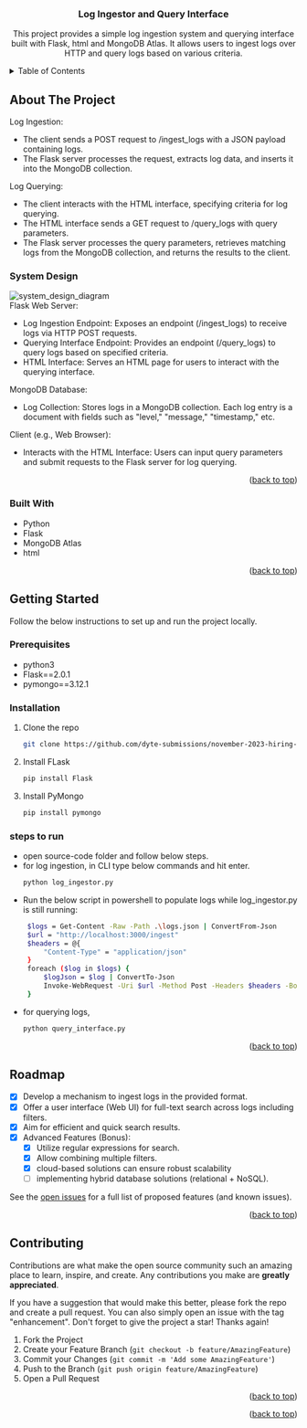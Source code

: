 <!-- Improved compatibility of back to top link: See: https://github.com/othneildrew/Best-README-Template/pull/73 -->
<a name="readme-top"></a>

<!-- PROJECT LOGO -->
<br />

<h3 align="center">Log Ingestor and Query Interface</h3>

  <p align="center">
    This project provides a simple log ingestion system and querying interface built with Flask, html and MongoDB Atlas. It allows users to ingest logs over HTTP and query logs based on various criteria.
    <br />
  </p>
</div>



<!-- TABLE OF CONTENTS -->
<details>
  <summary>Table of Contents</summary>
  <ol>
    <li>
      <a href="#about-the-project">About The Project</a>
      <ul>
        <li><a href="#system-design">System Design</a></li>
        <li><a href="#built-with">Built With</a></li>
      </ul>
    </li>
    <li>
      <a href="#getting-started">Getting Started</a>
      <ul>
        <li><a href="#prerequisites">Prerequisites</a></li>
        <li><a href="#installation">Installation</a></li>
      </ul>
    </li>
    <li><a href="#roadmap">Roadmap</a></li>
    <li><a href="#contributing">Contributing</a></li>
  </ol>
</details>



<!-- ABOUT THE PROJECT -->
## About The Project
Log Ingestion:
* The client sends a POST request to /ingest_logs with a JSON payload containing logs.
* The Flask server processes the request, extracts log data, and inserts it into the MongoDB collection.
  
Log Querying:
* The client interacts with the HTML interface, specifying criteria for log querying.
* The HTML interface sends a GET request to /query_logs with query parameters.
* The Flask server processes the query parameters, retrieves matching logs from the MongoDB collection, and returns the results to the client.
### System Design
![system_design_diagram](https://github.com/dyte-submissions/november-2023-hiring-Ramya-talatam/assets/108510824/601b0a80-1921-41ff-91c1-113310196ff1)
<br/>
Flask Web Server:
* Log Ingestion Endpoint: Exposes an endpoint (/ingest_logs) to receive logs via HTTP POST requests.
* Querying Interface Endpoint: Provides an endpoint (/query_logs) to query logs based on specified criteria.
* HTML Interface: Serves an HTML page for users to interact with the querying interface.

MongoDB Database:
* Log Collection: Stores logs in a MongoDB collection. Each log entry is a document with fields such as "level," "message," "timestamp," etc.

Client (e.g., Web Browser):
* Interacts with the HTML Interface: Users can input query parameters and submit requests to the Flask server for log querying.


<p align="right">(<a href="#readme-top">back to top</a>)</p>

### Built With

* Python
* Flask
* MongoDB Atlas
* html

<p align="right">(<a href="#readme-top">back to top</a>)</p>



<!-- GETTING STARTED -->
## Getting Started
Follow the below instructions to set up and run the project locally.

### Prerequisites

* python3
* Flask==2.0.1
* pymongo==3.12.1
  
### Installation
1. Clone the repo
   ```sh
   git clone https://github.com/dyte-submissions/november-2023-hiring-Ramya-talatam.git
   ```
2. Install FLask
   ```sh
   pip install Flask

   ```
3. Install PyMongo
   ```sh
   pip install pymongo

   ```

### steps to run
* open source-code folder and follow below steps.
* for log ingestion, in CLI type below commands and hit enter.
   ```sh
   python log_ingestor.py
   ```
* Run the below script in powershell to populate logs while log_ingestor.py is still running: 
   ```sh  
    $logs = Get-Content -Raw -Path .\logs.json | ConvertFrom-Json
    $url = "http://localhost:3000/ingest"
    $headers = @{
        "Content-Type" = "application/json"
    }
    foreach ($log in $logs) {
        $logJson = $log | ConvertTo-Json
        Invoke-WebRequest -Uri $url -Method Post -Headers $headers -Body $logJson
    }
   ```
* for querying logs,
    ```sh
   python query_interface.py
   ```

<p align="right">(<a href="#readme-top">back to top</a>)</p>




<!-- ROADMAP -->
## Roadmap

- [x] Develop a mechanism to ingest logs in the provided format.
- [x] Offer a user interface (Web UI) for full-text search across logs including filters.
- [x] Aim for efficient and quick search results.
- [x] Advanced Features (Bonus):
    - [x] Utilize regular expressions for search.
    - [x] Allow combining multiple filters.
    - [x] cloud-based solutions can ensure robust scalability
    - [ ] implementing hybrid database solutions (relational + NoSQL).

See the [open issues](https://github.com/github_username/repo_name/issues) for a full list of proposed features (and known issues).

<p align="right">(<a href="#readme-top">back to top</a>)</p>



<!-- CONTRIBUTING -->
## Contributing

Contributions are what make the open source community such an amazing place to learn, inspire, and create. Any contributions you make are **greatly appreciated**.

If you have a suggestion that would make this better, please fork the repo and create a pull request. You can also simply open an issue with the tag "enhancement".
Don't forget to give the project a star! Thanks again!

1. Fork the Project
2. Create your Feature Branch (`git checkout -b feature/AmazingFeature`)
3. Commit your Changes (`git commit -m 'Add some AmazingFeature'`)
4. Push to the Branch (`git push origin feature/AmazingFeature`)
5. Open a Pull Request

<p align="right">(<a href="#readme-top">back to top</a>)</p>


<p align="right">(<a href="#readme-top">back to top</a>)</p>



<!-- MARKDOWN LINKS & IMAGES -->
<!-- https://www.markdownguide.org/basic-syntax/#reference-style-links -->
[contributors-shield]: https://img.shields.io/github/contributors/github_username/repo_name.svg?style=for-the-badge
[contributors-url]: https://github.com/github_username/repo_name/graphs/contributors
[forks-shield]: https://img.shields.io/github/forks/github_username/repo_name.svg?style=for-the-badge
[forks-url]: https://github.com/github_username/repo_name/network/members
[stars-shield]: https://img.shields.io/github/stars/github_username/repo_name.svg?style=for-the-badge
[stars-url]: https://github.com/github_username/repo_name/stargazers
[issues-shield]: https://img.shields.io/github/issues/github_username/repo_name.svg?style=for-the-badge
[issues-url]: https://github.com/github_username/repo_name/issues
[license-shield]: https://img.shields.io/github/license/github_username/repo_name.svg?style=for-the-badge
[license-url]: https://github.com/github_username/repo_name/blob/master/LICENSE.txt
[linkedin-shield]: https://img.shields.io/badge/-LinkedIn-black.svg?style=for-the-badge&logo=linkedin&colorB=555
[linkedin-url]:  https://www.linkedin.com/in/ramya-talatam
[product-screenshot]: images/screenshot.png
[Next.js]: https://img.shields.io/badge/next.js-000000?style=for-the-badge&logo=nextdotjs&logoColor=white
[Next-url]: https://nextjs.org/
[React.js]: https://img.shields.io/badge/React-20232A?style=for-the-badge&logo=react&logoColor=61DAFB
[React-url]: https://reactjs.org/
[Vue.js]: https://img.shields.io/badge/Vue.js-35495E?style=for-the-badge&logo=vuedotjs&logoColor=4FC08D
[Vue-url]: https://vuejs.org/
[Angular.io]: https://img.shields.io/badge/Angular-DD0031?style=for-the-badge&logo=angular&logoColor=white
[Angular-url]: https://angular.io/
[Svelte.dev]: https://img.shields.io/badge/Svelte-4A4A55?style=for-the-badge&logo=svelte&logoColor=FF3E00
[Svelte-url]: https://svelte.dev/
[Laravel.com]: https://img.shields.io/badge/Laravel-FF2D20?style=for-the-badge&logo=laravel&logoColor=white
[Laravel-url]: https://laravel.com
[Bootstrap.com]: https://img.shields.io/badge/Bootstrap-563D7C?style=for-the-badge&logo=bootstrap&logoColor=white
[Bootstrap-url]: https://getbootstrap.com
[JQuery.com]: https://img.shields.io/badge/jQuery-0769AD?style=for-the-badge&logo=jquery&logoColor=white
[JQuery-url]: https://jquery.com 
